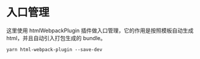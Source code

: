 # 入口管理

这里使用 htmlWebpackPlugin 插件做入口管理，它的作用是按照模板自动生成 html，并且自动引入打包生成的 bundle。

`yarn html-webpack-plugin --save-dev`